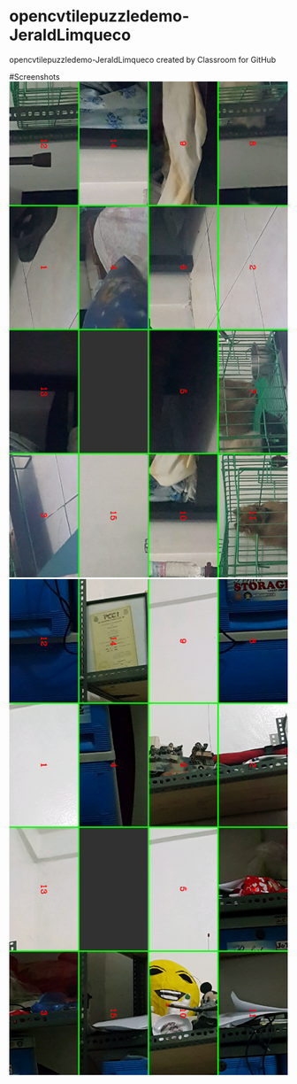 # opencvtilepuzzledemo-JeraldLimqueco
opencvtilepuzzledemo-JeraldLimqueco created by Classroom for GitHub

#Screenshots
![alt tag](https://github.com/DeLaSalleUniversity-Manila/opencvtilepuzzledemo-JeraldLimqueco/blob/master/device-2015-11-28-205820.png)
![alt tag](https://github.com/DeLaSalleUniversity-Manila/opencvtilepuzzledemo-JeraldLimqueco/blob/master/device-2015-11-28-205856.png)
